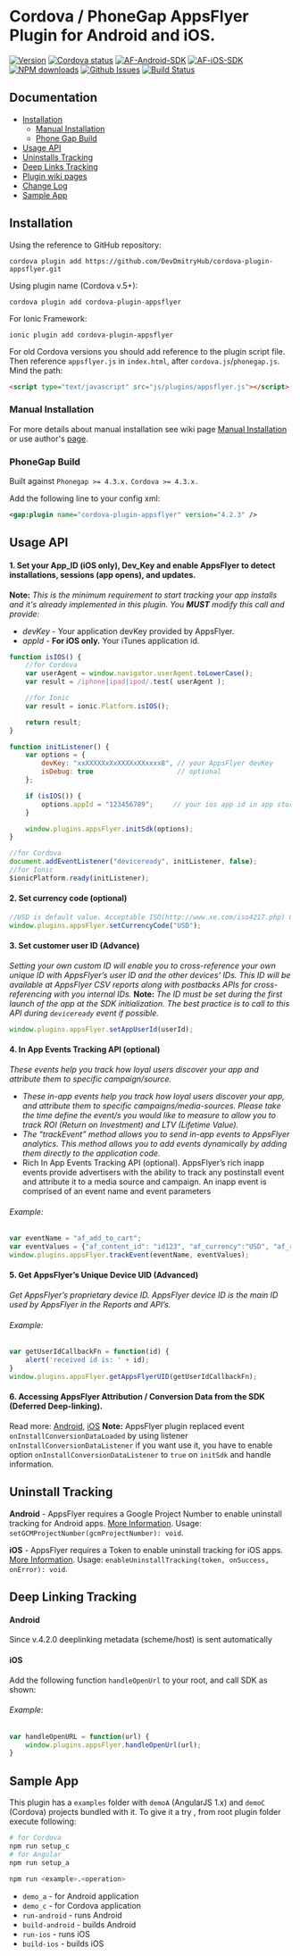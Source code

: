 # Cordova / PhoneGap AppsFlyer Plugin for Android and iOS.

[![Version](https://img.shields.io/npm/v/cordova-plugin-appsflyer.svg?style=flat)](#)
[![Cordova status](https://img.shields.io/badge/cordova-v5.x-blue.svg?style=flat)](#)
[![AF-Android-SDK](https://img.shields.io/badge/AF%20Android%20SDK-v4.7.2-green.svg?style=flat)](#)
[![AF-iOS-SDK](https://img.shields.io/badge/AF%20iOS%20SDK-v4.7.3-green.svg?style=flat)](#)
[![NPM downloads](https://img.shields.io/npm/dt/cordova-plugin-appsflyer.svg?style=flat)](#)
[![Github Issues](http://githubbadges.herokuapp.com/devdmitryhub/cordova-plugin-appsflyer/issues.svg)](https://github.com/devdmitryhub/cordova-plugin-appsflyer/issues)
[![Build Status](https://api.travis-ci.org/DevDmitryHub/cordova-plugin-appsflyer.svg?branch=master)](https://travis-ci.org/DevDmitryHub/cordova-plugin-appsflyer)

## Documentation
- [Installation](#installation)
	- [Manual Installation](#manual-installation)
	- [Phone Gap Build](#phonegap-build)
- [Usage API](#usage-api)
- [Uninstalls Tracking](#uninstall-tracking)
- [Deep Links Tracking](#deep-linking-tracking)
- [Plugin wiki pages](https://github.com/DevDmitryHub/cordova-plugin-appsflyer/wiki)
- [Change Log](https://github.com/DevDmitryHub/cordova-plugin-appsflyer/releases)
- [Sample App](#sample-app)

## Installation

Using the reference to GitHub repository:

	cordova plugin add https://github.com/DevDmitryHub/cordova-plugin-appsflyer.git

Using plugin name (Cordova v.5+):

	cordova plugin add cordova-plugin-appsflyer

For Ionic Framework:

    ionic plugin add cordova-plugin-appsflyer

For old Cordova versions you should add reference to the plugin script file.
Then reference `appsflyer.js` in `index.html`, after `cordova.js`/`phonegap.js`.
Mind the path:

```html
<script type="text/javascript" src="js/plugins/appsflyer.js"></script>
```

### Manual Installation

For more details about manual installation see wiki page [Manual Installation](https://github.com/DevDmitryHub/cordova-plugin-appsflyer/wiki/Manual-installation) or use author's [page](https://github.com/AppsFlyerSDK/PhoneGap#manual-installation).

### PhoneGap Build
Built against `Phonegap >= 4.3.x.` `Cordova >= 4.3.x.`

Add the following line to your config xml:

```xml
<gap:plugin name="cordova-plugin-appsflyer" version="4.2.3" />
```

## Usage API

#### 1\. Set your App_ID (iOS only), Dev_Key and enable AppsFlyer to detect installations, sessions (app opens), and updates.
**Note:** *This is the minimum requirement to start tracking your app installs and it's already implemented in this plugin. You **_MUST_** modify this call and provide:*

- *devKey* - Your application devKey provided by AppsFlyer.
- *appId*  - **For iOS only.** Your iTunes application id.

```javascript
function isIOS() {
    //for Cordova
    var userAgent = window.navigator.userAgent.toLowerCase();
    var result = /iphone|ipad|ipod/.test( userAgent );

    //for Ionic
    var result = ionic.Platform.isIOS();

    return result;
}

function initListener() {
    var options = {
        devKey: "xxXXXXXxXxXXXXxXXxxxx8", // your AppsFlyer devKey
        isDebug: true                     // optional
    };

    if (isIOS()) {
        options.appId = "123456789";     // your ios app id in app store
    }

    window.plugins.appsFlyer.initSdk(options);
}

//for Cordova
document.addEventListener("deviceready", initListener, false);
//for Ionic
$ionicPlatform.ready(initListener);
```

#### 2\. Set currency code (optional)
```javascript
//USD is default value. Acceptable ISO(http://www.xe.com/iso4217.php) Currency codes here. Examples:
window.plugins.appsFlyer.setCurrencyCode("USD");
```

#### 3\. Set customer user ID (Advance)
*Setting your own custom ID will enable you to cross-reference your own unique ID with AppsFlyer’s user ID and the
other devices’ IDs. This ID will be available at AppsFlyer CSV reports along with postbacks APIs for cross-referencing
with you internal IDs.*
**Note:** *The ID must be set during the first launch of the app at the SDK initialization. The best practice is to call to this API during `deviceready` event if possible.*
```javascript
window.plugins.appsFlyer.setAppUserId(userId);
```
#### 4\. In App Events Tracking API (optional)
*These events help you track how loyal users discover your app and attribute them to specific campaign/source.*
- *These in-app events help you track how loyal users discover your app, and attribute them to specific
campaigns/media-sources. Please take the time define the event/s you would like to measure to allow you
to track ROI (Return on Investment) and LTV (Lifetime Value).*
- *The “trackEvent” method allows you to send in-app events to AppsFlyer analytics. This method allows you to
add events dynamically by adding them directly to the application code.*
- Rich In App Events Tracking API (optional).
AppsFlyer’s rich in­app events provide advertisers with the ability to track any post­install event and attribute it to a media source and campaign.
An in­app event is comprised of an event name and event parameters

###### Example:
```javascript
var eventName = "af_add_to_cart";
var eventValues = {"af_content_id": "id123", "af_currency":"USD", "af_revenue": "2"};
window.plugins.appsFlyer.trackEvent(eventName, eventValues);
```
#### 5\. Get AppsFlyer’s Unique Device UID (Advanced)
*Get AppsFlyer’s proprietary device ID. AppsFlyer device ID is the main ID used by AppsFlyer in the Reports and API’s.*
###### Example:
```javascript
var getUserIdCallbackFn = function(id) {
    alert('received id is: ' + id);
}
window.plugins.appsFlyer.getAppsFlyerUID(getUserIdCallbackFn);
```
#### 6\. Accessing AppsFlyer Attribution / Conversion Data from the SDK (Deferred Deep-linking).
Read more: [Android](http://support.appsflyer.com/entries/69796693-Accessing-AppsFlyer-Attribution-Conversion-Data-from-the-SDK-Deferred-Deep-linking-), [iOS](http://support.appsflyer.com/entries/22904293-Testing-AppsFlyer-iOS-SDK-Integration-Before-Submitting-to-the-App-Store-)
**Note:** AppsFlyer plugin replaced event `onInstallConversionDataLoaded` by using listener `onInstallConversionDataListener` if you want use it,
you have to enable option `onInstallConversionDataListener` to `true` on `initSdk` and handle information.

## Uninstall Tracking

**Android** - AppsFlyer requires a Google Project Number to enable uninstall tracking for Android apps.
<a href="https://support.appsflyer.com/hc/en-us/articles/208004986-Android-Uninstall-Tracking">More Information</a>.
Usage: `setGCMProjectNumber(gcmProjectNumber): void`.

**iOS** - AppsFlyer requires a Token to enable uninstall tracking for iOS apps.
 <a href="https://support.appsflyer.com/hc/en-us/articles/211211963-iOS-Uninstall-Tracking">More Information</a>.
Usage: `enableUninstallTracking(token, onSuccess, onError): void`.

## Deep Linking Tracking

#### Android
Since v.4.2.0 deeplinking metadata (scheme/host) is sent automatically

#### iOS
Add the following function `handleOpenUrl` to your root, and call SDK as shown:
###### Example:
```javascript
var handleOpenURL = function(url) {
    window.plugins.appsFlyer.handleOpenUrl(url);
}
```

## Sample App

This plugin has a `examples` folder with `demoA` (AngularJS 1.x) and `demoC` (Cordova) projects bundled with it. To give it a try , from root plugin folder execute following:

```sh
# for Cordova
npm run setup_c
# for Angular
npm run setup_a

npm run <example>.<operation>
```
**<example>**
  - `demo_a` - for Android application
  - `demo_c` - for Cordova application
**<operation>**
  - `run-android` - runs Android
  - `build-android` - builds Android
  - `run-ios` - runs iOS
  - `build-ios` - builds iOS